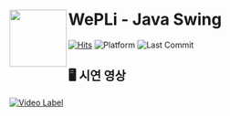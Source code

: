 # WePLi - Java Swing <a href="https://wepli.site"><img src="https://avatars.githubusercontent.com/u/105561467?s=400&u=a7f76f33b86dbb4a60d24a760bf315852bb0fe12&v=4" align="left" width="100"></a>

[![Hits](https://hits.seeyoufarm.com/api/count/incr/badge.svg?url=https://github.com/DeuWePLi/WePLi&count_bg=%2328DBE6&title_bg=%232D3540&icon=&icon_color=%23E7E7E7&title=hits&edge_flat=false)](https://hits.seeyoufarm.com)
![Platform](https://img.shields.io/badge/platform-Java%20Swing-blue?edge_flat=false)
![Last Commit](https://img.shields.io/github/last-commit/dongx0915/WePLi-Android?edge_flat=false)


## 🖥️ 시연 영상
[![Video Label](http://img.youtube.com/vi/WYE8IPbEnQI/0.jpg)](https://youtu.be/WYE8IPbEnQI)
